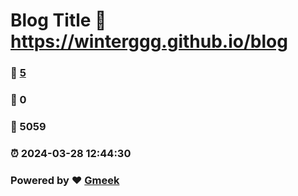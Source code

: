 # Blog Title :link: https://winterggg.github.io/blog 
### :page_facing_up: [5](https://winterggg.github.io/blog/tag.html) 
### :speech_balloon: 0 
### :hibiscus: 5059 
### :alarm_clock: 2024-03-28 12:44:30 
### Powered by :heart: [Gmeek](https://github.com/Meekdai/Gmeek)
